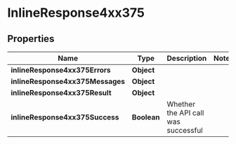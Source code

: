 # InlineResponse4xx375

## Properties
Name | Type | Description | Notes
------------ | ------------- | ------------- | -------------
**inlineResponse4xx375Errors** | **Object** |  | 
**inlineResponse4xx375Messages** | **Object** |  | 
**inlineResponse4xx375Result** | **Object** |  | 
**inlineResponse4xx375Success** | **Boolean** | Whether the API call was successful | 
